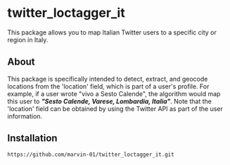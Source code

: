 # twitter_loctagger_it
 This package allows you to map Italian Twitter users to a specific city or region in Italy.
 
 ## About
 This package is specifically intended to detect, extract, and geocode locations from the 'location' field, which is part of a user's profile. For example, if a user wrote "vivo a Sesto Calende", the algorithm would map this user to ***"Sesto Calende, Varese, Lombardia, Italia"***. Note that the 'location' field can be obtained by using the Twitter API as part of the user information.

## Installation
```
https://github.com/marvin-01/twitter_loctagger_it.git
```
